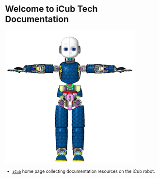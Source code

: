 # Welcome to iCub Tech Documentation

<img src="./assets/icub-rotate.gif" width="85%" height="85%">

- [`iCub`](icub.md) home page collecting documentation resources on the iCub robot. 

